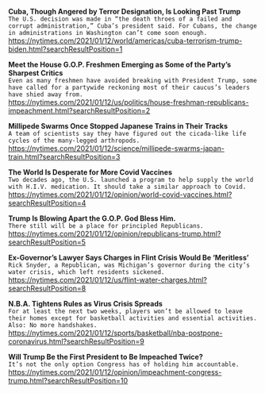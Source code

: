 **Cuba, Though Angered by Terror Designation, Is Looking Past Trump**\
`The U.S. decision was made in “the death throes of a failed and corrupt administration,” Cuba’s president said. For Cubans, the change in administrations in Washington can’t come soon enough.`\
https://nytimes.com/2021/01/12/world/americas/cuba-terrorism-trump-biden.html?searchResultPosition=1

**Meet the House G.O.P. Freshmen Emerging as Some of the Party’s Sharpest Critics**\
`Even as many freshmen have avoided breaking with President Trump, some have called for a partywide reckoning most of their caucus’s leaders have shied away from.`\
https://nytimes.com/2021/01/12/us/politics/house-freshman-republicans-impeachment.html?searchResultPosition=2

**Millipede Swarms Once Stopped Japanese Trains in Their Tracks**\
`A team of scientists say they have figured out the cicada-like life cycles of the many-legged arthropods.`\
https://nytimes.com/2021/01/12/science/millipede-swarms-japan-train.html?searchResultPosition=3

**The World Is Desperate for More Covid Vaccines**\
`Two decades ago, the U.S. launched a program to help supply the world with H.I.V. medication. It should take a similar approach to Covid.`\
https://nytimes.com/2021/01/12/opinion/world-covid-vaccines.html?searchResultPosition=4

**Trump Is Blowing Apart the G.O.P. God Bless Him.**\
`There still will be a place for principled Republicans.`\
https://nytimes.com/2021/01/12/opinion/republicans-trump.html?searchResultPosition=5

**Ex-Governor’s Lawyer Says Charges in Flint Crisis Would Be ‘Meritless’**\
`Rick Snyder, a Republican, was Michigan’s governor during the city’s water crisis, which left residents sickened.`\
https://nytimes.com/2021/01/12/us/flint-water-charges.html?searchResultPosition=8

**N.B.A. Tightens Rules as Virus Crisis Spreads**\
`For at least the next two weeks, players won’t be allowed to leave their homes except for basketball activities and essential activities. Also: No more handshakes.`\
https://nytimes.com/2021/01/12/sports/basketball/nba-postpone-coronavirus.html?searchResultPosition=9

**Will Trump Be the First President to Be Impeached Twice?**\
`It’s not the only option Congress has of holding him accountable.`\
https://nytimes.com/2021/01/12/opinion/impeachment-congress-trump.html?searchResultPosition=10

